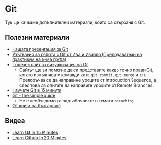 # Git

Тук ще качваме допълнителни материали, които са свързани с Git.

## Полезни материали

* [Нашата презентация за Git](https://slides.com/vladistoyanov/deck-065e5e)
* [Упътвания за работа с Git от Ива и Ивайло (Преподаватели на практикум на 8-ма група)](https://github.com/ivkaradzhova/FMI_OOP_2022-23/tree/master/Git)
* [Полезен сайт за визуализация на Git](https://learngitbranching.js.org/)
  * Сайтът ще ви помогне да си представите какво точно прави Git, когато изпълнявате команди като `git commit`, `git merge` и т.н. Препоръчва се да направине уроците от Introduction Sequence, а след това да опитате да направите уроците от Remote Branches.
* [Научете Git в 15 минути](http://try.github.io/levels/1/challenges/1)
* [Git - the simple guide](http://rogerdudler.github.io/git-guide/)
  * Не е необходимо да задълбочавате в темата `branching`
* [Git книга на български)](http://www.git-scm.com/book/bg/v2)

## Видеа

* [Learn Git In 15 Minutes](https://www.youtube.com/watch?v=USjZcfj8yxE)
* [Learn Github In 20 Minutes](https://www.youtube.com/watch?v=nhNq2kIvi9s&t=675s)
